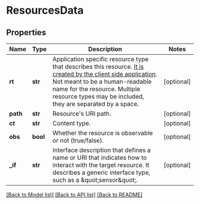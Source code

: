 # ResourcesData

## Properties
Name | Type | Description | Notes
------------ | ------------- | ------------- | -------------
**rt** | **str** | Application specific resource type that describes this resource. [It is created by the client side application](/docs/v1.2/collecting/resource-setup-in-mbed-cloud-client.html). Not meant to be a human-readable name for the resource. Multiple resource types may be included, they are separated by a space. | [optional] 
**path** | **str** | Resource&#39;s URI path. | [optional] 
**ct** | **str** | Content type. | [optional] 
**obs** | **bool** | Whether the resource is observable or not (true/false). | [optional] 
**_if** | **str** | Interface description that defines a name or URI that indicates how to interact with the target resource. It describes a generic interface type, such as a \&quot;sensor\&quot;. | [optional] 

[[Back to Model list]](../README.md#documentation-for-models) [[Back to API list]](../README.md#documentation-for-api-endpoints) [[Back to README]](../README.md)



